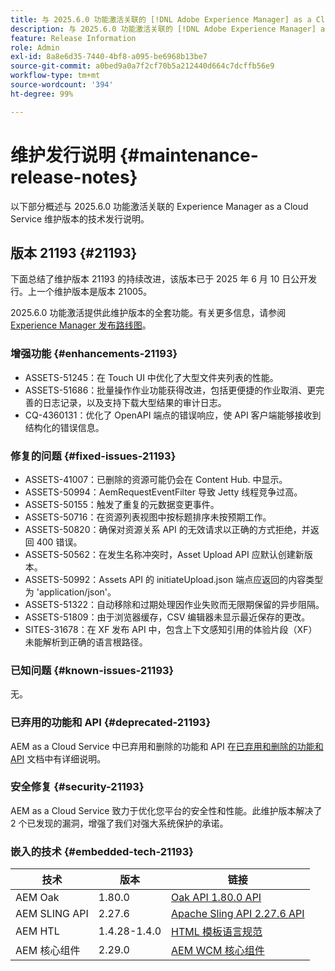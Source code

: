 ```yaml
---
title: 与 2025.6.0 功能激活关联的 [!DNL Adobe Experience Manager] as a Cloud Service 的维护发行说明。
description: 与 2025.6.0 功能激活关联的 [!DNL Adobe Experience Manager] as a Cloud Service 的维护发行说明。
feature: Release Information
role: Admin
exl-id: 8a8e6d35-7440-4bf8-a095-be6968b13be7
source-git-commit: a0bed9a0a7f2cf70b5a212440d664c7dcffb56e9
workflow-type: tm+mt
source-wordcount: '394'
ht-degree: 99%

---
```


# 维护发行说明 {#maintenance-release-notes}

以下部分概述与 2025.6.0 功能激活关联的 Experience Manager as a Cloud Service 维护版本的技术发行说明。

## 版本 21193 {#21193}

下面总结了维护版本 21193 的持续改进，该版本已于 2025 年 6 月 10 日公开发行。上一个维护版本是版本 21005。

2025.6.0 功能激活提供此维护版本的全套功能。有关更多信息，请参阅[ Experience Manager 发布路线图](https://experienceleague.adobe.com/zh-hans/docs/experience-manager-release-information/aem-release-updates/update-releases-roadmap)。

### 增强功能 {#enhancements-21193}

* ASSETS-51245：在 Touch UI 中优化了大型文件夹列表的性能。
* ASSETS-51686：批量操作作业功能获得改进，包括更便捷的作业取消、更完善的日志记录，以及支持下载大型结果的审计日志。
* CQ-4360131：优化了 OpenAPI 端点的错误响应，使 API 客户端能够接收到结构化的错误信息。

### 修复的问题 {#fixed-issues-21193}

* ASSETS-41007：已删除的资源可能仍会在 Content Hub. 中显示。
* ASSETS-50994：AemRequestEventFilter 导致 Jetty 线程竞争过高。
* ASSETS-50155：触发了重复的元数据变更事件。
* ASSETS-50716：在资源列表视图中按标题排序未按预期工作。
* ASSETS-50820：确保对资源关系 API 的无效请求以正确的方式拒绝，并返回 400 错误。
* ASSETS-50562：在发生名称冲突时，Asset Upload API 应默认创建新版本。
* ASSETS-50992：Assets API 的 initiateUpload.json 端点应返回的内容类型为 &#39;application/json&#39;。
* ASSETS-51322：自动移除和过期处理因作业失败而无限期保留的异步阻隔。
* ASSETS-51809：由于浏览器缓存，CSV 编辑器未显示最近保存的更改。
* SITES-31678：在 XF 发布 API 中，包含上下文感知引用的体验片段（XF）未能解析到正确的语言根路径。

### 已知问题 {#known-issues-21193}

无。

### 已弃用的功能和 API {#deprecated-21193}

AEM as a Cloud Service 中已弃用和删除的功能和 API 在[已弃用和删除的功能和 API](/help/release-notes/deprecated-removed-features.md) 文档中有详细说明。

### 安全修复 {#security-21193}

AEM as a Cloud Service 致力于优化您平台的安全性和性能。此维护版本解决了 2 个已发现的漏洞，增强了我们对强大系统保护的承诺。

### 嵌入的技术 {#embedded-tech-21193}

| 技术 | 版本 | 链接 |
|---|---|---|
| AEM Oak | 1.80.0 | [Oak API 1.80.0 API](https://www.javadoc.io/doc/org.apache.jackrabbit/oak-api/1.80/index.html) |
| AEM SLING API | 2.27.6 | [Apache Sling API 2.27.6 API](https://www.javadoc.io/doc/org.apache.sling/org.apache.sling.api/latest/index.html) |
| AEM HTL | 1.4.28-1.4.0 | [HTML 模板语言规范](https://github.com/adobe/htl-spec) |
| AEM 核心组件 | 2.29.0 | [AEM WCM 核心组件](https://github.com/adobe/aem-core-wcm-components) |
